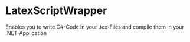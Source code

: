 # LatexScriptWrapper
Enables you to write C#-Code in your .tex-Files and compile them in your .NET-Application

